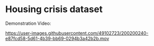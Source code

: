 # Housing crisis dataset


Demonstration Video:


https://user-images.githubusercontent.com/49102723/200200240-e87fcd58-5d61-4b39-bb69-0294b3a42b2b.mov

